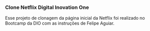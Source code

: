 ### Clone Netflix Digital Inovation One

Esse projeto de clonagem da página inicial da Netflix foi realizado no Bootcamp da DIO com as instruções de Felipe Aguiar.